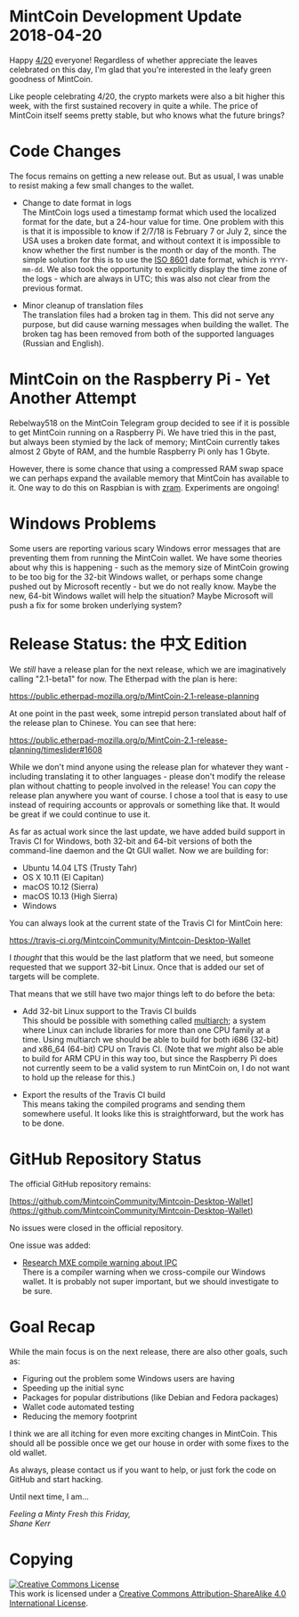 # MintCoin Development Update 2018-04-20

Happy [4/20](https://en.wikipedia.org/wiki/420_(cannabis_culture))
everyone! Regardless of whether appreciate the leaves celebrated on
this day, I'm glad that you're interested in the leafy green goodness of
MintCoin.

Like people celebrating 4/20, the crypto markets were also a bit
higher this week, with the first sustained recovery in quite a while.
The price of MintCoin itself seems pretty stable, but who knows what
the future brings?

# Code Changes 

The focus remains on getting a new release out. But as usual, I was
unable to resist making a few small changes to the wallet.

* Change to date format in logs  
  The MintCoin logs used a timestamp format which used the localized
  format for the date, but a 24-hour value for time. One problem with
  this is that it is impossible to know if 2/7/18 is February 7 or
  July 2, since the USA uses a broken date format, and without context
  it is impossible to know whether the first number is the month or
  day of the month. The simple solution for this is to use the
  [ISO 8601](https://en.wikipedia.org/wiki/ISO_8601) date format,
  which is `YYYY-mm-dd`. We also took the opportunity to explicitly
  display the time zone of the logs - which are always in UTC; this
  was also not clear from the previous format.

* Minor cleanup of translation files  
  The translation files had a broken tag in them. This did not serve
  any purpose, but did cause warning messages when building the
  wallet. The broken tag has been removed from both of the supported
  languages (Russian and English).

# MintCoin on the Raspberry Pi - Yet Another Attempt

Rebelway518 on the MintCoin Telegram group decided to see if it is
possible to get MintCoin running on a Raspberry Pi. We have tried this
in the past, but always been stymied by the lack of memory; MintCoin
currently takes almost 2 Gbyte of RAM, and the humble Raspberry Pi
only has 1 Gbyte.

However, there is some chance that using a compressed RAM swap space
we can perhaps expand the available memory that MintCoin has
available to it. One way to do this on Raspbian is with
[zram](https://en.wikipedia.org/wiki/Zram). Experiments are ongoing!

# Windows Problems

Some users are reporting various scary Windows error messages that are
preventing them from running the MintCoin wallet. We have some
theories about why this is happening - such as the memory size of
MintCoin growing to be too big for the 32-bit Windows wallet, or
perhaps some change pushed out by Microsoft recently - but we do not
really know. Maybe the new, 64-bit Windows wallet will help the
situation? Maybe Microsoft will push a fix for some broken underlying
system?

# Release Status: the 中文 Edition

We _still_ have a release plan for the next release, which we are
imaginatively calling "2.1-beta1" for now. The Etherpad with the plan
is here:

https://public.etherpad-mozilla.org/p/MintCoin-2.1-release-planning

At one point in the past week, some intrepid person translated about
half of the release plan to Chinese. You can see that here:

https://public.etherpad-mozilla.org/p/MintCoin-2.1-release-planning/timeslider#1608

While we don't mind anyone using the release plan for whatever they
want - including translating it to other languages - please don't
modify the release plan without chatting to people involved in the
release! You can _copy_ the release plan anywhere you want of course.
I chose a tool that is easy to use instead of requiring accounts or
approvals or something like that. It would be great if we could
continue to use it. 

As far as actual work since the last update, we have added build
support in Travis CI for Windows, both 32-bit and 64-bit versions of
both the command-line daemon and the Qt GUI wallet. Now we are
building for:

* Ubuntu 14.04 LTS (Trusty Tahr)
* OS X 10.11 (El Capitan)
* macOS 10.12 (Sierra)
* macOS 10.13 (High Sierra)
* Windows

You can always look at the current state of the Travis CI for MintCoin
here: 

https://travis-ci.org/MintcoinCommunity/Mintcoin-Desktop-Wallet

I _thought_ that this would be the last platform that we need, but
someone requested that we support 32-bit Linux. Once that is added our
set of targets will be complete.

That means that we still have two major things left to do before the
beta:

* Add 32-bit Linux support to the Travis CI builds  
  This should be possible with something called
  [multiarch](https://wiki.debian.org/Multiarch); a system where Linux
  can include libraries for more than one CPU family at a time. Using
  multiarch we should be able to build for both i686 (32-bit) and
  x86_64 (64-bit) CPU on Travis CI. (Note that we _might_ also be able
  to build for ARM CPU in this way too, but since the Raspberry Pi
  does not currently seem to be a valid system to run MintCoin on, I
  do not want to hold up the release for this.)

* Export the results of the Travis CI build  
  This means taking the compiled programs and sending them somewhere
  useful. It looks like this is straightforward, but the work has to
  be done.

# GitHub Repository Status

The official GitHub repository remains:

[https://github.com/MintcoinCommunity/Mintcoin-Desktop-Wallet](https://github.com/MintcoinCommunity/Mintcoin-Desktop-Wallet)

No issues were closed in the official repository.

One issue was added:

* [Research MXE compile warning about IPC](https://github.com/MintcoinCommunity/Mintcoin-Desktop-Wallet/issues/62)  
  There is a compiler warning when we cross-compile our Windows
  wallet. It is probably not super important, but we should
  investigate to be sure.

# Goal Recap

While the main focus is on the next release, there are also other
goals, such as:

* Figuring out the problem some Windows users are having
* Speeding up the initial sync
* Packages for popular distributions (like Debian and Fedora packages)
* Wallet code automated testing
* Reducing the memory footprint

I think we are all itching for even more exciting changes in MintCoin.
This should all be possible once we get our house in order with some
fixes to the old wallet.

As always, please contact us if you want to help, or just fork the
code on GitHub and start hacking.

Until next time, I am...

_Feeling a Minty Fresh this Friday,  
Shane Kerr_

# Copying

<a rel="license" href="http://creativecommons.org/licenses/by-sa/4.0/"><img alt="Creative Commons License" style="border-width:0" src="https://i.creativecommons.org/l/by-sa/4.0/88x31.png" /></a><br />This work is licensed under a <a rel="license" href="http://creativecommons.org/licenses/by-sa/4.0/">Creative Commons Attribution-ShareAlike 4.0 International License</a>.

